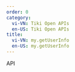 ```yaml
---
order: 0
category:
  vi-VN: Tiki Open APIs
  en-US: Tiki Open APIs
title: 
  vi-VN: my.getUserInfo
  en-US: my.getUserInfo
---
```


API